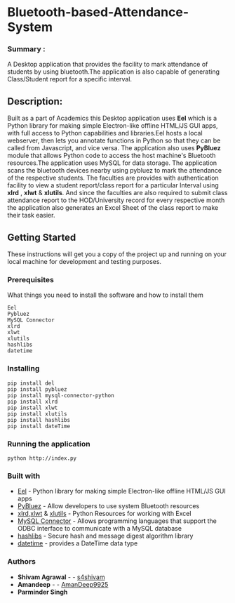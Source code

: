 # Bluetooth-based-Attendance-System
### Summary :

 A Desktop application that provides the facility to mark attendance of students by using bluetooth.The application is also capable of generating Class/Student report for a specific interval.

## Description:

 Built as a part of Academics this Desktop application uses **Eel** which is a Python library for making simple Electron-like offline HTML/JS GUI apps, with full access to Python capabilities and libraries.Eel hosts a local webserver, then lets you annotate functions in Python so that they can be called from Javascript, and vice versa. The application also uses **PyBluez** module that allows Python code to access the host machine's Bluetooth resources.The application uses MySQL for data storage.
 The application scans the bluetooth devices nearby using pybluez to mark the attendance of the respective students. The faculties are provides with authentication facility to view a student report/class report for a particular Interval using **xlrd** , **xlwt** & **xlutils**. And since the faculties are also required to submit class attendance report to the HOD/University record for every respective month the application also generates an Excel Sheet of the class report to make their task easier.

## Getting Started

These instructions will get you a copy of the project up and running on your local machine for development and testing purposes.

### Prerequisites

What things you need to install the software and how to install them

```
Eel
Pybluez
MySQL Connector
xlrd
xlwt
xlutils
hashlibs
datetime
```

### Installing

```
pip install del
pip install pybluez
pip install mysql-connector-python
pip install xlrd
pip install xlwt
pip install xlutils
pip install hashlibs
pip install dateTime
```

### Running the application
```
python http://index.py
```

### Built with

* [Eel](https://pypi.org/project/Eel/) - Python library for making simple Electron-like offline HTML/JS GUI apps
* [PyBluez](https://pypi.org/project/PyBluez/) - Allow developers to use system Bluetooth resources
* [xlrd](https://pypi.org/project/xlrd/),[xlwt](https://pypi.org/project/xlwt/) & [xlutils](https://pypi.org/project/xlutils/) - Python Resources for working with Excel
* [MySQL Connector](https://dev.mysql.com/doc/connector-python/en/) - Allows programming languages that support the ODBC interface to communicate with a MySQL database
* [hashlibs](https://pypi.org/project/hashlib/) - Secure hash and message digest algorithm library
* [datetime](https://pypi.org/project/hashlib/) - provides a DateTime data type

### Authors

* **Shivam Agrawal** - - [s4shivam](https://github.com/s4shivam)
* **Amandeep** - - [AmanDeep9925](https://github.com/AmanDeep9925)
* **Parminder Singh**
